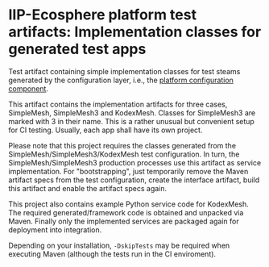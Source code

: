 # IIP-Ecosphere platform test artifacts: Implementation classes for generated test apps

Test artifact containing simple implementation classes for test steams generated by the configuration layer, i.e., the [platform configuration component](https://github.com/iip-ecosphere/platform/tree/main/platform/configuration/configuration/README.md).

This artifact contains the implementation artifacts for three cases, SimpleMesh, SimpleMesh3 and KodexMesh. Classes for SimpleMesh3 are marked with 3 in their name. This is a rather unusual but convenient setup for CI testing. Usually, each app shall have its own project.

Please note that this project requires the classes generated from the SimpleMesh/SimpleMesh3/KodexMesh test configuration. In turn, the 
SimpleMesh/SimpleMesh3 production processes use this artifact as service implementation. For "bootstrapping", just temporarily remove 
the Maven artifact specs from the test configuration, create the interface artifact, build this artifact and 
enable the artifact specs again.

This project also contains example Python service code for KodexMesh. The required generated/framework code is obtained and unpacked via Maven. Finally only the implemented services are packaged again for deployment into integration.

Depending on your installation, `-DskipTests` may be required when executing Maven (although the tests run in the CI enviroment).
